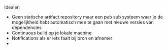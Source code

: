 Idealen 
- Geen statische artifact repository maar een pub sub systeem waar je de mogelijkheid hebt automatisch mee te gaan met nieuwe versies van dependencies
- Continuous build op je lokale machine
- Notifications als er iets faalt bij bron en afnemer
- 
